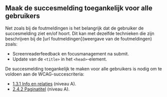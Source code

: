 ## Maak de succesmelding toegankelijk voor alle gebruikers

Net zoals bij de foutmeldingen is het belangrijk dat de gebruiker de succesmelding ziet en/of hoort. Dit kan met dezelfde technieken die zijn beschrijven bij de [url foutmeldingen](weergave van de foutmeldingen) zoals:

- Screenreaderfeedback en focusmanagement na submit.
- Update van de `<title>` in het `<head>`-element.

De succesmelding toegankelijk te maken voor alle gebruikers is nodig om te voldoen aan de WCAG-succescriteria:

- [1.3.1 Info en relaties](https://www.w3.org/WAI/WCAG21/Understanding/info-and-relationships.html) (niveau A).
- [2.4.2 Paginatitel](https://www.w3.org/WAI/WCAG21/Understanding/page-titled.html) (niveau A).
